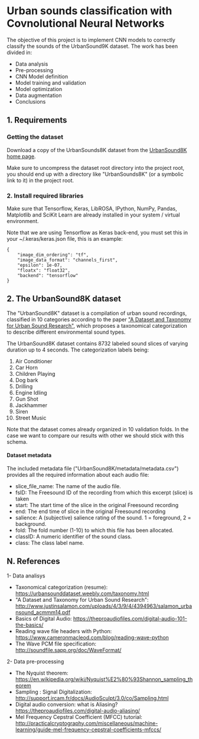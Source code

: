 # Urban sounds classification with Covnolutional Neural Networks

The objective of this project is to implement CNN models to correctly classify the sounds of the UrbanSound9K dataset. The work has been divided in:

* Data analysis
* Pre-processing
* CNN Model definition 
* Model training and validation
* Model optimization
* Data augmentation
* Conclusions


## 1. Requirements

### Getting the dataset

Download a copy of the UrbanSounds8K dataset from the [UrbanSound8K home page](https://urbansounddataset.weebly.com/urbansound8k.html).

Make sure to uncompress the dataset root directory into the project root, you should end up with a directory like "UrbanSounds8K" (or a symbolic link to it) in the project root.


### 2. Install required libraries

Make sure that Tensorflow, Keras, LibROSA, IPython, NumPy, Pandas, Matplotlib and SciKit Learn are already installed in your system / virtual environment.

Note that we are using Tensorflow as Keras back-end, you must set this in your ~/.keras/keras.json file, this is an example:

```
{
    "image_dim_ordering": "tf",
    "image_data_format": "channels_first",
    "epsilon": 1e-07,
    "floatx": "float32",
    "backend": "tensorflow"
}
```

## 2. The UrbanSound8K dataset

The "UrbanSound8K" dataset is a compilation of urban sound recordings, classified in 10 categories according to the paper ["A Dataset and Taxonomy for Urban Sound Research"](https://urbansounddataset.weebly.com/taxonomy.html), which proposes a taxonomical categorization to describe different environmental sound types.

The UrbanSound8K dataset contains 8732 labeled sound slices of varying duration up to 4 seconds. The categorization labels being:

1. Air Conditioner
1. Car Horn
1. Children Playing
1. Dog bark
1. Drilling
1. Engine Idling
1. Gun Shot
1. Jackhammer
1. Siren
1. Street Music

Note that the dataset comes already organized in 10 validation folds. In the case we want to compare our results with other we should stick with this schema.


#### Dataset metadata

The included metadata file ("UrbanSound8K/metadata/metadata.csv") provides all the required information about each audio file:

* slice_file_name: The name of the audio file.
* fsID: The Freesound ID of the recording from which this excerpt (slice) is taken
* start: The start time of the slice in the original Freesound recording
* end: The end time of slice in the original Freesound recording
* salience: A (subjective) salience rating of the sound. 1 = foreground, 2 = background.
* fold: The fold number (1-10) to which this file has been allocated.
* classID: A numeric identifier of the sound class.
* class: The class label name.



## N. References

1- Data analisys
* Taxonomical categorization (resume): https://urbansounddataset.weebly.com/taxonomy.html
* "A Dataset and Taxonomy for Urban Sound Research":
http://www.justinsalamon.com/uploads/4/3/9/4/4394963/salamon_urbansound_acmmm14.pdf
* Basics of Digital Audio: https://theproaudiofiles.com/digital-audio-101-the-basics/
* Reading wave file headers with Python: https://www.cameronmacleod.com/blog/reading-wave-python
* The Wave PCM file specification: http://soundfile.sapp.org/doc/WaveFormat/ 

2- Data pre-processing
* The Nyquist theorem: https://en.wikipedia.org/wiki/Nyquist%E2%80%93Shannon_sampling_theorem
* Sampling : Signal Digitalization: http://support.ircam.fr/docs/AudioSculpt/3.0/co/Sampling.html
* Digital audio conversion: what is Aliasing? https://theproaudiofiles.com/digital-audio-aliasing/
* Mel Frequency Cepstral Coefficient (MFCC) tutorial: http://practicalcryptography.com/miscellaneous/machine-learning/guide-mel-frequency-cepstral-coefficients-mfccs/
